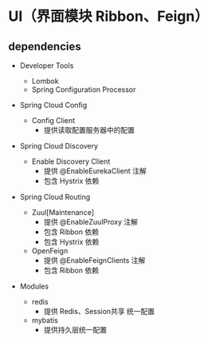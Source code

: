 # UI（界面模块 Ribbon、Feign）
 
## dependencies

- Developer Tools
    - Lombok
    - Spring Configuration Processor

- Spring Cloud Config
    - Config Client
        - 提供读取配置服务器中的配置

- Spring Cloud Discovery
    - Enable Discovery Client
        - 提供 @EnableEurekaClient 注解
        - 包含 Hystrix 依赖

- Spring Cloud Routing
    - Zuul[Maintenance]
        - 提供 @EnableZuulProxy 注解
        - 包含 Ribbon 依赖
        - 包含 Hystrix 依赖
    - OpenFeign
        - 提供 @EnableFeignClients 注解
        - 包含 Ribbon 依赖

- Modules
    - redis
        - 提供 Redis、Session共享 统一配置
    - mybatis
        - 提供持久层统一配置
